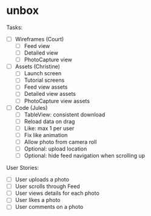 # unbox

Tasks:
* [ ] Wireframes (Court)
    * [ ] Feed view
    * [ ] Detailed view
    * [ ] PhotoCapture view
* [ ] Assets (Christine)
    * [ ] Launch screen
    * [ ] Tutorial screens
    * [ ] Feed view assets
    * [ ] Detailed view assets
    * [ ] PhotoCapture view assets
* [ ] Code (Jules)   
    * [ ] TableView: consistent download 
    * [ ] Reload data on drag
    * [ ] Like: max 1 per user
    * [ ] Fix like animation
    * [ ] Allow photo from camera roll
    * [ ] Optional: upload location
    * [ ] Optional: hide feed navigation when scrolling up

User Stories:
* [ ] User uploads a photo
* [ ] User scrolls through Feed
* [ ] User views details for each photo
* [ ] User likes a photo
* [ ] User comments on a photo

